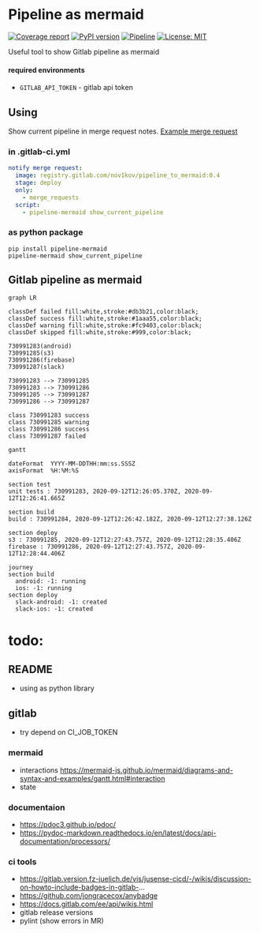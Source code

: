 # Pipeline as mermaid

[![Coverage report](https://gitlab.com/Nov1kov/pipeline_to_mermaid/badges/master/coverage.svg)](https://nov1kov.gitlab.io/pipeline_to_mermaid/)
[![PyPI version](https://badge.fury.io/py/pipeline-mermaid.svg)](https://badge.fury.io/py/pipeline-mermaid)
[![Pipeline](https://gitlab.com/Nov1kov/pipeline_to_mermaid/badges/master/pipeline.svg)](https://gitlab.com/user/project/pipelines)
[![License: MIT](https://img.shields.io/badge/License-MIT-yellow.svg)](https://opensource.org/licenses/MIT)


Useful tool to show Gitlab pipeline as mermaid

#### required environments

- `GITLAB_API_TOKEN` - gitlab api token

## Using

Show current pipeline in merge request notes. [Example merge request](https://gitlab.com/Nov1kov/pipeline_to_mermaid/-/merge_requests/4)

### in .gitlab-ci.yml

```yml
notify merge request:
  image: registry.gitlab.com/nov1kov/pipeline_to_mermaid:0.4
  stage: deploy
  only:
    - merge_requests
  script:
    - pipeline-mermaid show_current_pipeline
```

### as python package

```commandline
pip install pipeline-mermaid
pipeline-mermaid show_current_pipeline
```

## Gitlab pipeline as mermaid

```mermaid
graph LR

classDef failed fill:white,stroke:#db3b21,color:black;
classDef success fill:white,stroke:#1aaa55,color:black;
classDef warning fill:white,stroke:#fc9403,color:black;
classDef skipped fill:white,stroke:#999,color:black;

730991283(android)
730991285(s3)
730991286(firebase)
730991287(slack)

730991283 --> 730991285
730991283 --> 730991286
730991285 --> 730991287
730991286 --> 730991287

class 730991283 success
class 730991285 warning
class 730991286 success
class 730991287 failed
```


```mermaid
gantt

dateFormat  YYYY-MM-DDTHH:mm:ss.SSSZ
axisFormat  %H:%M:%S

section test
unit tests : 730991283, 2020-09-12T12:26:05.370Z, 2020-09-12T12:26:41.665Z

section build
build : 730991284, 2020-09-12T12:26:42.182Z, 2020-09-12T12:27:38.126Z

section deploy
s3 : 730991285, 2020-09-12T12:27:43.757Z, 2020-09-12T12:28:35.406Z
firebase : 730991286, 2020-09-12T12:27:43.757Z, 2020-09-12T12:28:44.406Z
```

```mermaid
journey
section build
  android: -1: running
  ios: -1: running
section deploy
  slack-android: -1: created
  slack-ios: -1: created
```

# todo:

## README
- using as python library

## gitlab 
- try depend on CI_JOB_TOKEN

### mermaid
- interactions https://mermaid-js.github.io/mermaid/diagrams-and-syntax-and-examples/gantt.html#interaction
- state

### documentaion
- https://pdoc3.github.io/pdoc/
- https://pydoc-markdown.readthedocs.io/en/latest/docs/api-documentation/processors/

### ci tools
- https://gitlab.version.fz-juelich.de/vis/jusense-cicd/-/wikis/discussion-on-howto-include-badges-in-gitlab-...
- https://github.com/jongracecox/anybadge
- https://docs.gitlab.com/ee/api/wikis.html
- gitlab release versions
- pylint (show errors in MR)